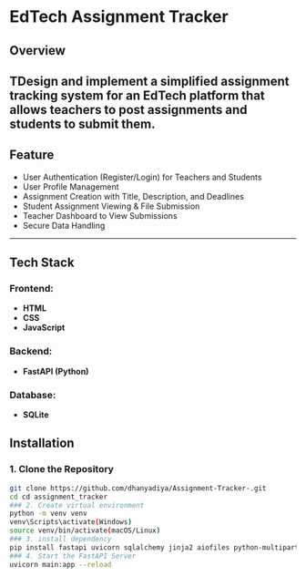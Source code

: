 # EdTech Assignment Tracker

## Overview

TDesign and implement a simplified assignment tracking system for an EdTech platform that allows teachers to post assignments and students to submit them.
---


## Feature
- User Authentication (Register/Login) for Teachers and Students
- User Profile Management
- Assignment Creation with Title, Description, and Deadlines
- Student Assignment Viewing & File Submission
- Teacher Dashboard to View Submissions
- Secure Data Handling

---

## Tech Stack

### Frontend:
- **HTML**
- **CSS**
- **JavaScript**

### Backend:
- **FastAPI (Python)**

### Database:
- **SQLite**



## Installation

### 1. Clone the Repository
```bash
git clone https://github.com/dhanyadiya/Assignment-Tracker-.git
cd cd assignment_tracker 
### 2. Create virtual environment
python -m venv venv
venv\Scripts\activate(Windows)
source venv/bin/activate(macOS/Linux)
### 3. install dependency
pip install fastapi uvicorn sqlalchemy jinja2 aiofiles python-multipart
### 4. Start the FastAPI Server
uvicorn main:app --reload

